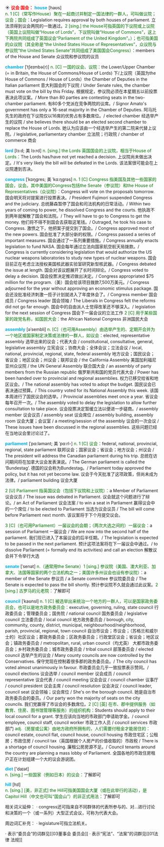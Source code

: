 ☀ <font color="red">**议会 国会：**</font>
<font color="sky blue">**house**</font> [haʊs]  
<font color="rgb(227, 108, 9)">n. 1 [C]（常写作House）聚在一起商讨并制定一国法律的一群人，可叫做议院；议会；国会：</font>Legislation requires approval by both houses of parliament. 立法须得到议会两院的一致通过。<font color="rgb(227, 108, 9)">2 [sing.] the House可指英国的下议院或上议院（英国上议院叫做“House of Lords”，下议院叫做“House of Commons”，这上下两院共同组成了英国议会“Parliament of the United Kingdom”。）；也可指美国的众议院（其全称是“the United States House of Representatives”，众议院与参议院“the United States Senate”共同组成了美国国会Congress）：</font>members of the House and Senate 众议院和参议院的议员
                      
<font color="sky blue">**chamber**</font> [ˈtʃeɪmbə(r)]
<font color="rgb(227, 108, 9)">n. [C] 一国的议会、议院：</font>the Lower/Upper Chamber (= in Britain, the House of Commons/House of Lords) 下/上议院（英国为the House of Commons / House of Lords）the Chamber of Deputies in the Italian parliament 意大利国会的下议院 / Under Senate rules, the chamber must vote on the bill by this Friday. 根据规定，参议院必须在本星期五以前投票表决此项议案。/ More than 80 parties are contesting seats in the two-chamber parliament. 有80多个党派在竞争两院的议席。/ Signor Amato's government has only a 16-seat majority in the Chamber of Deputies. 阿马托先生的政府在下议院仅以16席的优势占有多数席位。/ elected chamber 经选举产生的议院 / she believes there should be an elected second chamber to replace the House of Lords. 她认为应该由一个经选举产生的第二院来代替上议院。/ legislative, parliamentary chamber 立法院；行政院 / chamber of commerce 商会

<font color="sky blue">**lord**</font> [lɔ:d; 美 lɔ:rd]
<font color="rgb(227, 108, 9)">n. [sing.] the Lords 英国国会的上议院，相当于House of Lords：</font>The Lords has/have not yet reached a decision. 上议院尚未做出决定。/ It's very likely the bill will be defeated in the Lords. 该法案很可能会在上议院遭到否决。           

<font color="sky blue">**congress**</font> [ˈkɒŋgres; 美 ˈkɑ:ŋgrəs]
<font color="rgb(227, 108, 9)">n. 1 [C] Congress 指美国及其他一些国家的国会，议会。其中美国的Congress包括the Senate（参议院）和the House of Representatives（众议院）：</font>Congress will vote on the proposals tomorrow. 国会明天将对提案进行投票表决。/ President Fujimori suspended Congress and the judiciary. 总统藤森暂停了国会和司法机构的日常活动。/ Within two years of coming to power, he dissolved Congress and the courts. 他执政不到两年就解散了国会和法院。/ They will have to go to Congress to get the money. 他们将不得不到国会去获取这笔钱。/ Outraged, he took his case to Congress. 激愤之下，他把案子提交到了国会。/ Congress approved most of the new powers. 国会批准了大部分新的权限。/ Congress passed a series of important measures. 国会通过了一系列重要措施。/ Congress annually enacts legislation to fund NASA. 国会每年通过立法向国家航空航天局拨款。/ Congress is currently considering legislation that would authorize the US nuclear weapons laboratories to study new types of nuclear weapons. 国会目前正在考虑立法授权美国核武器实验室研究新型核武器。/ Congress debated the issue at length. 国会对该议题展开了长时间辩论。/ Congress voted to delay a decision. 国会投票决定推迟做出决定。/ Congress appropriated $75 million for the program.（美）国会给该项目拨款7,500万美元。/ Congress adjourned for the year without approving an economic stimulus package. 国会还没批准经济刺激一揽子计划就进入了年度休会了。/ Congress member 国会成员 / Congress leader 国会领袖 / The Liberals in Congress felt the reforms did not go far enough. 国会中的自由派人士觉得改革还不够深入。/ legislation for the next session of Congress 国会下一届会议的立法工作 <font color="rgb(227, 108, 9)">2 [C] 用于某些国家的政党名称，如国民大会：</font>the African National Congress 非洲国民大会

<font color="sky blue">**assembly**</font> [əˈsembli]
<font color="rgb(227, 108, 9)">n. [C]（也可用Assembly）由选举产生的、定期开会并为一个地区或国家制定决策或法律的一群人，如议会：</font>elected, representative assembly 选举出来的议会；代表大会 / constitutional, consultative, general, legislative assembly 立宪会议；协商大会；全体会议；立法会议 / local, national, provincial, regional, state, federal assembly 地方议会；国民议会；省议会；地区议会；州议会；联邦议会 / the California Assembly 美国加利福尼亚州众议院 / the UN General Assembly 联合国大会 / an assembly of party members from the Russian republic 俄罗斯共和国的党员代表大会 / Power has been handed over to provincial and regional assemblies. 权力已移交给省和地区议会。/ The national assembly has voted to adopt the budget. 国民议会已表决通过预算。/ This country voted for its National Assembly this week. 该国本周进行了国民议会的选举。/ Provincial assemblies meet once a year. 省议会每年召开一次。/ The assembly voted to delay the legislation to allow further consultation to take place. 议会投票决定暂缓立法以便进一步磋商。/ assembly member 议会议员 / assembly seat 议会席位 / assembly building, assembly room 议会大厦；会议室 / a meeting/session of the assembly 议会的一次会议 / These issues have been discussed in the regional assemblies. 这些问题已经在当地议会里讨论过了。
           
<font color="sky blue">**parliament**</font> [ˈpɑ:ləmənt; 美 ˈpɑ:rl-]
<font color="rgb(227, 108, 9)">n. 1 [C] 议会：</font>federal, national, provincial, regional, state parliament 联邦议会；国家议会；省议会；地方议会；州议会 / The president will address the Canadian parliament during his trip. 总统在访问期间将在加拿大议会发表演说。/ The German parliament is called the ‘Bundestag’. 德国的议会称为Bundestag。/ Parliament today approved the policy, but it has not yet become law. 议会于今天批准了这项政策，但尚未成为法律。/ parliament building 议会大厦

<font color="rgb(227, 108, 9)">2 [U] Parliament 指英国议会（包括下议院和上议院）：</font>a Member of Parliament 议会议员 / The issue was debated in Parliament. 议会就这个问题进行了辩论。/ an Act of Parliament 议会法案 / to win a seat in Parliament 赢得议会中的一个席位 / to be elected to Parliament 当选为议会议员 / The bill will come before Parliament next month. 该议案将于下个月提交议会。

<font color="rgb(227, 108, 9)">3 [C]（也可用Parliament）一届议会的会期；（两次大选之间的）一届议会：</font>a session of Parliament 一届议会 / We are now into the second half of the parliament. 我们现已进入了本届议会的后半任期。/ The legislation is expected to be passed in the next parliament. 预计这项法案将在下一届议会中通过。/ to dissolve Parliament (= formally end its activities) and call an election 解散议会并下令举行大选
           
<font color="sky blue">**senate**</font> [ˈsenət]
<font color="rgb(227, 108, 9)">n.（通常用the Senate）1 [sing.] 参议院（美国、澳大利亚、加拿大、法国等国家的两个立法机构之一；美国许多州议会也设有参议院）：</font>a member of the Senate 参议员 / a Senate committee 参议院委员会 / The Senate is expected to pass the bill shortly. 预计参议院不久就会通过此议案。<font color="rgb(227, 108, 9)">2 [sing.] 古罗马的元老院：</font>了解即可

<font color="sky blue">**council**</font> [ˈkaʊnsl]
<font color="rgb(227, 108, 9)">n. 1 [C] 被选举出来统治一个地方的一群人，可以是国家政务委员会，也可以是地方政务委员会：</font>executive, governing, ruling, state council 行政委员会；管理委员会；国务院 / national council 国务委员会 / legislative council 立法委员会 / local council 地方政务委员会 / borough, city, community, county, district, municipal, neighbourhood/neighborhood, parish, provincial, regional, town council 自治市议会；市议会；（苏格兰和威尔士的）社区议会；郡政务委员会；区政务委员会；行政堂区议会；省议会；地区议会；镇政务委员会 / metropolitan, rural, urban council（均尤英） 大都市政务委员会；乡村政务委员会；城市政务委员会 / tribal council 部落委员会 / elected council 选举产生的议会 / Many county councils are now controlled by the Conservatives. 保守党现在控制着很多郡的政务委员会。/ The city council has voted almost unanimously in favour. 市政委员会几乎一致投票表示赞同。/ council elections 议会选举 / council member 议会成员 / council representative 议会代表 / council meeting 议会会议 / council chamber 议事厅 / council president 议会主席 / council resolution 议会决议 / council leader, council seat 议会领袖；议会席位 / She's on the borough council. 她是自治市政务委员会的委员。/ Our party won the majority of seats on the city councils. 我们党赢得了市议会的多数席位。<font color="rgb(227, 108, 9)">2 [C] [英] 在市、郡中提供服务（如教育、住房、图书馆管理等服务）的组织机构：</font>Students should apply to their local council for a grant. 学生应该向当地的市政部门申请助学金。/ council employee, council staff, council worker 市政工作人员 / council services 市政部门 <font color="rgb(227, 108, 9)">adj.（房屋或公寓）由地方政府所拥有的，人们需要付租金才能居住的：</font>council estate, council flat, council house, council housing 市政住宅区；公租房；市政住房 / council tax（英国根据个人房产的价值收取的）市政税 / There is a shortage of council housing. 廉租公房房源不足。/ Council tenants around the country are planning a mass lobby of Parliament. 全国各地的市政住房租户正在计划组建一个大的议会游说团。

<font color="sky blue">**diet**</font> ['daɪət]  
<font color="rgb(227, 108, 9)">n. [sing.] 一些国家（例如日本）的议会：</font>了解即可

<font color="sky blue">**hill**</font> [hɪl]  
<font color="rgb(227, 108, 9)">n. [sing.] [美，非正式] the Hill可指美国国会大厦（或在此举行的活动），是Capitol Hill（中文也可叫“国会山”）的非正式用法：</font>了解即可
           
相关词义延伸：
· congress还可指来自不同群体的代表所参与的、对…进行讨论和决策的一个（或一系列）大型正式会议，可称为代表大会。

周边词汇补充：
· legislature可指立法机关。

· 表示“委员会”的词群见[[03董事会 委员会]]
· 表示“宪法”、“法案”的词群见[[01法律 法规]]
